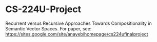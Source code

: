 # CS-224U-Project
Recurrent versus Recursive Approaches Towards Compositionality in Semantic Vector Spaces. For paper, see: https://sites.google.com/site/anayebihomepage/cs224ufinalproject
